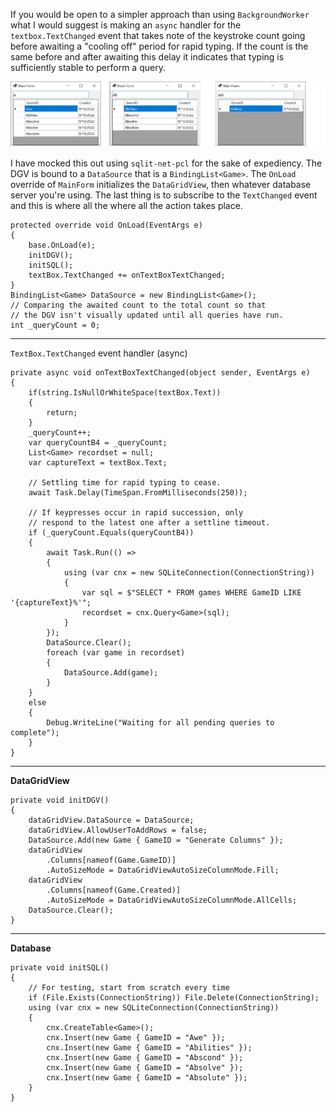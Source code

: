 If you would be open to a simpler approach than using `BackgroundWorker` what I would suggest is making an `async` handler for the `textbox.TextChanged` event that takes note of the keystroke count going before awaiting a "cooling off" period for rapid typing. If the count is the same before and after awaiting this delay it indicates that typing is sufficiently stable to perform a query.

![screenshot](https://github.com/IVSoftware/populate-dgv-on-thread/blob/master/populate_dgv_on_thread/Screenshots/screenshot.png)

I have mocked this out using `sqlit-net-pcl` for the sake of expediency. The DGV is bound to a `DataSource` that is a `BindingList<Game>`. The `OnLoad` override of `MainForm` initializes the `DataGridView`, then whatever database server you're using. The last thing is to subscribe to the `TextChanged` event and this is where all the where all the action takes place.


```        
protected override void OnLoad(EventArgs e)
{
    base.OnLoad(e);
    initDGV();
    initSQL();
    textBox.TextChanged += onTextBoxTextChanged;
}
BindingList<Game> DataSource = new BindingList<Game>();
// Comparing the awaited count to the total count so that
// the DGV isn't visually updated until all queries have run.
int _queryCount = 0;
```

***
`TextBox.TextChanged` event handler (async)
```
private async void onTextBoxTextChanged(object sender, EventArgs e)
{
    if(string.IsNullOrWhiteSpace(textBox.Text))
    {
        return;
    }
    _queryCount++;
    var queryCountB4 = _queryCount;
    List<Game> recordset = null;
    var captureText = textBox.Text;

    // Settling time for rapid typing to cease.
    await Task.Delay(TimeSpan.FromMilliseconds(250));

    // If keypresses occur in rapid succession, only
    // respond to the latest one after a settline timeout.
    if (_queryCount.Equals(queryCountB4))
    {
        await Task.Run(() =>
        {
            using (var cnx = new SQLiteConnection(ConnectionString))
            {
                var sql = $"SELECT * FROM games WHERE GameID LIKE '{captureText}%'";
                recordset = cnx.Query<Game>(sql);
            }
        });
        DataSource.Clear();
        foreach (var game in recordset)
        {
            DataSource.Add(game);
        }
    }
    else
    {
        Debug.WriteLine("Waiting for all pending queries to complete");
    }
}
```

***
**DataGridView**
```
private void initDGV()
{
    dataGridView.DataSource = DataSource;
    dataGridView.AllowUserToAddRows = false;
    DataSource.Add(new Game { GameID = "Generate Columns" });
    dataGridView
        .Columns[nameof(Game.GameID)]
        .AutoSizeMode = DataGridViewAutoSizeColumnMode.Fill;
    dataGridView
        .Columns[nameof(Game.Created)]
        .AutoSizeMode = DataGridViewAutoSizeColumnMode.AllCells;
    DataSource.Clear();
}
```

***
**Database**
```
private void initSQL()
{
    // For testing, start from scratch every time
    if (File.Exists(ConnectionString)) File.Delete(ConnectionString);
    using (var cnx = new SQLiteConnection(ConnectionString))
    {
        cnx.CreateTable<Game>();
        cnx.Insert(new Game { GameID = "Awe" });
        cnx.Insert(new Game { GameID = "Abilities" });
        cnx.Insert(new Game { GameID = "Abscond" });
        cnx.Insert(new Game { GameID = "Absolve" });
        cnx.Insert(new Game { GameID = "Absolute" });
    }
}
```


